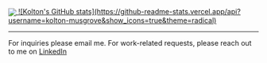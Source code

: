 <a href="https://github.com/kolton-musgrove">
  <img align="center" src="https://github-readme-stats.vercel.app/api/top-langs/?username=kolton-musgrove&layout=compact" />
  ![Kolton's GitHub stats](https://github-readme-stats.vercel.app/api?username=kolton-musgrove&show_icons=true&theme=radical)
</a>

<hr />

For inquiries please email me.
For work-related requests, please reach out to me on [LinkedIn](https://www.linkedin.com/in/koltonmusgrove/)
